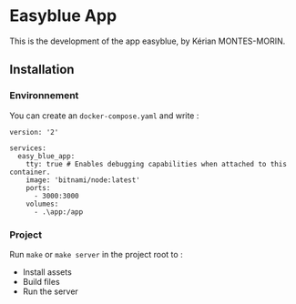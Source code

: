 # Easyblue App

This is the development of the app easyblue, by Kérian MONTES-MORIN.

## Installation
### Environnement
You can create an `docker-compose.yaml` and write :
```text
version: '2'

services:
  easy_blue_app:
    tty: true # Enables debugging capabilities when attached to this container.
    image: 'bitnami/node:latest'
    ports:
      - 3000:3000
    volumes:
      - .\app:/app
```

### Project
Run `make` or `make server` in the project root to :
* Install assets
* Build files
* Run the server